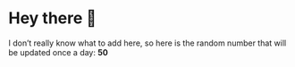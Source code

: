 # Hey there 👋

I don’t really know what to add here, so here is the random number that will be updated once a day: **50**
